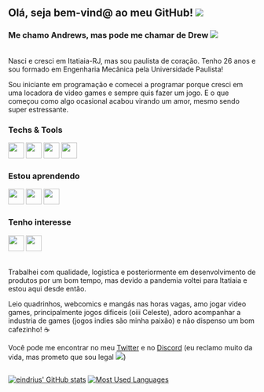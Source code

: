 ## Olá, seja bem-vind@ ao meu GitHub! <img src="https://cdn.betterttv.net/emote/5ada077451d4120ea3918426/1x.gif" /> 
### Me chamo Andrews, mas pode me chamar de Drew <img src="https://cdn.betterttv.net/emote/5eaa12a074046462f768344b/1x.gif" />

<!--
**eindrius/eindrius** is a ✨ _special_ ✨ repository because its `README.md` (this file) appears on your GitHub profile.

Here are some ideas to get you started:

- 🔭 I’m currently working on ...
- 🌱 I’m currently learning ...
- 👯 I’m looking to collaborate on ...
- 🤔 I’m looking for help with ...
- 💬 Ask me about ...
- 📫 How to reach me: ...
- 😄 Pronouns: ...
- ⚡ Fun fact: ...
-->


<br>Nasci e cresci em Itatiaia-RJ, mas sou paulista de coração. Tenho 26 anos e sou formado em Engenharia Mecânica pela Universidade Paulista!

Sou iniciante em programação e comecei a programar porque cresci em uma locadora de video games e sempre quis fazer um jogo. E o que começou como algo ocasional acabou virando um amor, mesmo sendo super estressante.</br> 

### Techs & Tools
<img src="https://cdn.jsdelivr.net/gh/devicons/devicon/icons/csharp/csharp-original.svg" width="32" height="32"/> <img src="https://cdn.jsdelivr.net/gh/devicons/devicon/icons/github/github-original.svg" width="32" height="32"/> <img src="https://cdn.jsdelivr.net/gh/devicons/devicon/icons/git/git-original.svg" width="32" height="32"/>
<img src="https://cdn.jsdelivr.net/gh/devicons/devicon/icons/dot-net/dot-net-original.svg" width="32" height="32"/>

### Estou aprendendo 
<img src="https://cdn.jsdelivr.net/gh/devicons/devicon/icons/mysql/mysql-plain.svg" width="32" height="32"/> <img src="https://cdn.jsdelivr.net/gh/devicons/devicon/icons/react/react-original.svg" width="32" height="32"/> <img src="https://cdn.jsdelivr.net/gh/devicons/devicon/icons/javascript/javascript-plain.svg" width="32" height="32"/>


### Tenho interesse
<img src="https://cdn.jsdelivr.net/gh/devicons/devicon/icons/python/python-original.svg" width="32" height="32"/> <img src="https://cdn.jsdelivr.net/gh/devicons/devicon/icons/unity/unity-original.svg" width="32" height="32"/>



<br> Trabalhei com qualidade, logistica e posteriormente em desenvolvimento de produtos por um bom tempo, mas devido a pandemia voltei para Itatiaia e estou aqui desde então.

Leio quadrinhos, webcomics e mangás nas horas vagas, amo jogar video games, principalmente jogos dificeis (oiii Celeste), adoro acompanhar a industria de games (jogos indies são minha paixão) e não dispenso um bom cafezinho! :coffee:


Você pode me encontrar no meu [Twitter](https://twitter.com/eindreus) e no [Discord](https://discordapp.com/users/212966707516407810) (eu reclamo muito da vida, mas prometo que sou legal <img src="https://cdn.betterttv.net/emote/5a16ee718c22a247ead62d4a/1x" />)</br>

## 
[![eindrius' GitHub stats](https://github-readme-stats.vercel.app/api?username=eindrius&show_icons=true&title_color=A40000&icon_color=D3B200&text_color=939393&bg_color=FFFFFF&border_color=D3B200&border_radius=30)](https://github.com/eindrius/github-readme-stats&count_private=true) [![Most Used Languages](https://github-readme-stats.vercel.app/api/top-langs/?username=eindrius&layout=compact&title_color=A40000&icon_color=D3B200&text_color=939393&bg_color=FFFFFF&border_color=D3B200&border_radius=30&card_width=250)](https://github.com/eindrius/github-readme-stats)

